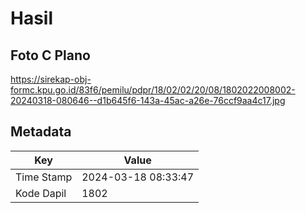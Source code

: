 # Hasil

## Foto C Plano

https://sirekap-obj-formc.kpu.go.id/83f6/pemilu/pdpr/18/02/02/20/08/1802022008002-20240318-080646--d1b645f6-143a-45ac-a26e-76ccf9aa4c17.jpg


## Metadata

| Key        | Value               |
| ---------- | ------------------- |
| Time Stamp | 2024-03-18 08:33:47 |
| Kode Dapil | 1802                |



